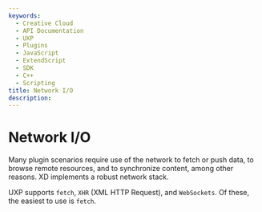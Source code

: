 ```yaml
---
keywords:
  - Creative Cloud
  - API Documentation
  - UXP
  - Plugins
  - JavaScript
  - ExtendScript
  - SDK
  - C++
  - Scripting
title: Network I/O
description:
---
```


# Network I/O

Many plugin scenarios require use of the network to fetch or push data, to browse remote resources, and to synchronize content, among other reasons. XD implements a robust network stack.

UXP supports `fetch`, `XHR` (XML HTTP Request), and `WebSockets`. Of these, the easiest to use is `fetch`.

